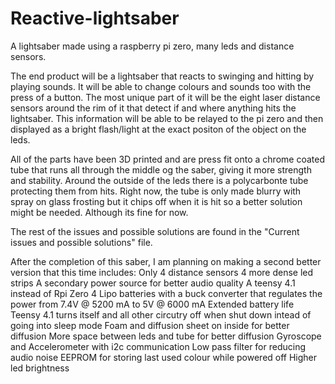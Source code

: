 # Reactive-lightsaber
A lightsaber made using a raspberry pi zero, many leds and distance sensors.

The end product will be a lightsaber that reacts to swinging and hitting by playing sounds. It will be able to change colours and sounds too with the press of a button. The most unique part of it will be the eight laser distance sensors around the rim of it that detect if and where anything hits the lightsaber. This information will be able to be relayed to the pi zero and then displayed as a bright flash/light at the exact positon of the object on the leds.

All of the parts have been 3D printed and are press fit onto a chrome coated tube that runs all through the middle og the saber, giving it more strength and stability. Around the outside of the leds there is a polycarbonte tube protecting them from hits. Right now, the tube is only made blurry with spray on glass frosting but it chips off when it is hit so a better solution might be needed. Although its fine for now.

The rest of the issues and possible solutions are found in the "Current issues and possible solutions" file.

After the completion of this saber, I am planning on making a second better version that this time includes:
	Only 4 distance sensors 
	4 more dense led strips
	A secondary power source for better audio quality
	A teensy 4.1 instead of Rpi Zero
	4 Lipo batteries with a buck converter that regulates the power from 7.4V @ 5200 mA to 5V @ 6000 mA
	Extended battery life
	Teensy 4.1 turns itself and all other circutry off when shut down intead of going into sleep mode
	Foam and diffusion sheet on inside for better diffusion
	More space between leds and tube for better diffusion
	Gyroscope and Accelerometer with i2c communication
	Low pass filter for reducing audio noise
	EEPROM for storing last used colour while powered off
	Higher led brightness
